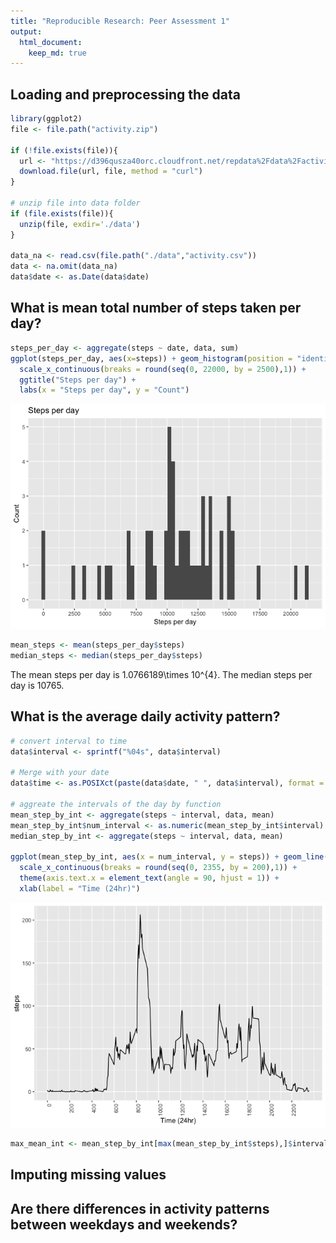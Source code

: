 ```yaml
---
title: "Reproducible Research: Peer Assessment 1"
output: 
  html_document:
    keep_md: true
---
```



## Loading and preprocessing the data

```r
library(ggplot2)
file <- file.path("activity.zip")

if (!file.exists(file)){
  url <- "https://d396qusza40orc.cloudfront.net/repdata%2Fdata%2Factivity.zip"
  download.file(url, file, method = "curl")
}

# unzip file into data folder
if (file.exists(file)){
  unzip(file, exdir='./data')
}

data_na <- read.csv(file.path("./data","activity.csv"))
data <- na.omit(data_na)
data$date <- as.Date(data$date)
```


## What is mean total number of steps taken per day?

```r
steps_per_day <- aggregate(steps ~ date, data, sum)
ggplot(steps_per_day, aes(x=steps)) + geom_histogram(position = "identity", binwidth = 300) +
  scale_x_continuous(breaks = round(seq(0, 22000, by = 2500),1)) +
  ggtitle("Steps per day") + 
  labs(x = "Steps per day", y = "Count")
```

![](PA1_template_files/figure-html/unnamed-chunk-2-1.png)<!-- -->

```r
mean_steps <- mean(steps_per_day$steps)
median_steps <- median(steps_per_day$steps)
```
The mean steps per day is 1.0766189\times 10^{4}.
The median steps per day is 10765.

## What is the average daily activity pattern?

```r
# convert interval to time
data$interval <- sprintf("%04s", data$interval)

# Merge with your date
data$time <- as.POSIXct(paste(data$date, " ", data$interval), format = "%Y-%m-%d %H%M")

# aggreate the intervals of the day by function
mean_step_by_int <- aggregate(steps ~ interval, data, mean)
mean_step_by_int$num_interval <- as.numeric(mean_step_by_int$interval)
median_step_by_int <- aggregate(steps ~ interval, data, mean)

ggplot(mean_step_by_int, aes(x = num_interval, y = steps)) + geom_line() +
  scale_x_continuous(breaks = round(seq(0, 2355, by = 200),1)) + 
  theme(axis.text.x = element_text(angle = 90, hjust = 1)) + 
  xlab(label = "Time (24hr)")
```

![](PA1_template_files/figure-html/unnamed-chunk-3-1.png)<!-- -->

```r
max_mean_int <- mean_step_by_int[max(mean_step_by_int$steps),]$interval
```


## Imputing missing values



## Are there differences in activity patterns between weekdays and weekends?
